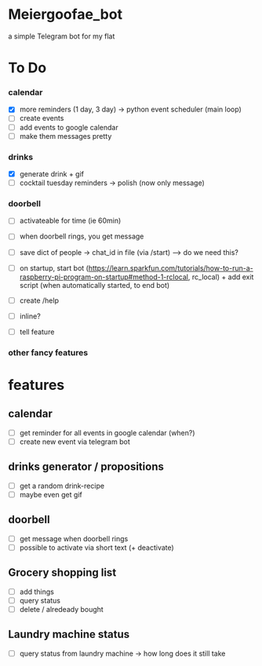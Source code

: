 # Meiergoofae_bot
a simple Telegram bot for my flat

# To Do
### calendar
- [x] more reminders (1 day, 3 day) -> python event scheduler (main loop)
- [ ] create events 
- [ ] add events to google calendar
- [ ] make them messages pretty
### drinks
- [x] generate drink + gif
- [ ] cocktail tuesday reminders -> polish (now only message)
### doorbell
- [ ] activateable for time (ie 60min)
- [ ] when doorbell rings, you get message

- [ ] save dict of people -> chat_id in file (via /start) --> do we need this?
- [ ] on startup, start bot (https://learn.sparkfun.com/tutorials/how-to-run-a-raspberry-pi-program-on-startup#method-1-rclocal, rc_local) + add exit script (when automatically started, to end bot)
- [ ] create /help 
- [ ] inline?
- [ ] tell feature 
### other fancy features



# features
## calendar 
- [ ] get reminder for all events in google calendar (when?)
- [ ] create new event via telegram bot

## drinks generator / propositions
- [ ] get a random drink-recipe 
- [ ] maybe even get gif

## doorbell
- [ ] get message when doorbell rings
- [ ] possible to activate via short text (+ deactivate)

## Grocery shopping list
- [ ] add things
- [ ] query status
- [ ] delete / alredeady bought

## Laundry machine status
- [ ] query status from laundry machine
    -> how long does it still take


